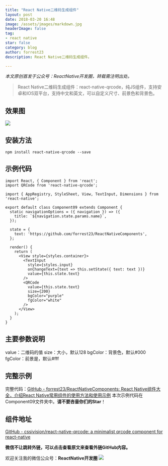 ```yaml
---
title: "React Native二维码生成组件"
layout: post
date: 2018-03-20 16:48
image: /assets/images/markdown.jpg
headerImage: false
tag:
- react native
star: false
category: blog
author: forrest23
description: React Native二维码生成组件。

---
```

*本文原创首发于公众号：ReactNative开发圈，转载需注明出处。*

> React Native二维码生成组件：react-native-qrcode，纯JS组件，支持安卓和IOS双平台，支持中文和英文，可以自定义尺寸、前景色和背景色。  

## 效果图
![](http://pic.yupoo.com/forrest071/a73642c3/56efce67.gif)

## 安装方法
`npm install react-native-qrcode --save`

## 示例代码
```
import React, { Component } from 'react';
import QRCode from 'react-native-qrcode';

import { AppRegistry, StyleSheet, View, TextInput, Dimensions } from 'react-native';

export default class Component09 extends Component {
  static navigationOptions = ({ navigation }) => ({
    title: `${navigation.state.params.name}`,
  });

  state = {
    text: 'https://github.com/forrest23/ReactNativeComponents',
  };

  render() {
    return (
      <View style={styles.container}>
        <TextInput
          style={styles.input}
          onChangeText={text => this.setState({ text: text })}
          value={this.state.text}
        />
        <QRCode
          value={this.state.text}
          size={200}
          bgColor="purple"
          fgColor="white"
        />
      </View>
    );
  }
}
```

## 主要参数说明
value：二维码的值
size：大小，默认128
bgColor：背景色，默认#000
fgColor：前景是，默认#fff

## 完整示例
完整代码：[GitHub - forrest23/ReactNativeComponents: React Native组件大全，介绍React Native常用组件的使用方法和使用示例](https://github.com/forrest23/ReactNativeComponents)
本次示例代码在 Component09文件夹中。**请不要吝啬你们的Star**！

## 组件地址
[GitHub - cssivision/react-native-qrcode: a minimalist qrcode component for  react-native](https://github.com/cssivision/react-native-qrcode)

**微信不让跳转外链，可以点击查看原文来查看外链GitHub内容。**

欢迎关注我的微信公众号：**ReactNative开发圈**
![](http://pic.yupoo.com/forrest071/GXPy4uDg/small.jpg)

